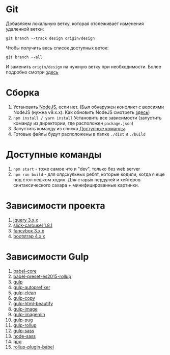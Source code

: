 # Git
Добавляем локальную ветку, которая отслеживает изменения удаленной ветки:
    
`git branch --track design origin/design`

Чтобы получить весь список доступных веток:
    
`git branch --all`

И заменить `origin/design` на нужную ветку при необходимости. Более подробно смотри [здесь](https://githowto.com/ru/adding_a_tracking_branch)

# Сборка
1. Установить [NodeJS](https://nodejs.org/en/download/ "Можете скачать LTS/Current, конфликтов пока не наблюдал (моя node v9.2.0)"), если нет. (Был обнаружен конфликт с версиями NodeJS (нужна v9.x.x). Как обновить NodeJS смотреть [здесь](https://ru.stackoverflow.com/questions/632988/%D0%9A%D0%B0%D0%BA-%D0%BE%D0%B1%D0%BD%D0%BE%D0%B2%D0%B8%D1%82%D1%8C-nodejs))
2. `npm install / yarn install` Установить все зависимости (запустить команду из директории, где расположен `package.json`)
3. Запустить команду из списка [Доступные команды](#Доступные-команды)
4. Готовые файлы будут расположены в папке `./dist` и `./build`

# Доступные команды
1. `npm start` - тоже самое что и "dev", только без web server
2. `npm run build` - для олдскульных ребят, которые кодили, когда я еще под стол пешком ходил. Для старых пердулей и хейтеров синтаксического сахара + минифицированные картинки.
<!-- 3. `npm run dev` - служит для "горячей" правки/вёрстки (liveReload) -->

# Зависимости проекта
1. [jquery 3.x.x](#link)
1. [slick-carousel 1.8.1](#link)
1. [fancybox 3.x.x](#link)
1. [bootstrap 4.x.x](#link)


# Зависимости Gulp
<!-- 1. [autoprefixer](#link) -->
1. [babel-core](#link)
1. [babel-preset-es2015-rollup](#link)
1. [gulp](#link)
1. [gulp-autoprefixer](#link)
1. [gulp-clean](#link)
1. [gulp-copy](#link)
1. [gulp-html-beautify](#link)
1. [gulp-image](#link)
1. [gulp-imagemin](#link)
1. [gulp-pug](#link)
1. [gulp-rollup](#link)
1. [gulp-sass](#link)
1. [node-sass](#link)
1. [pug](#link)
1. [rollup-plugin-babel](#link)
